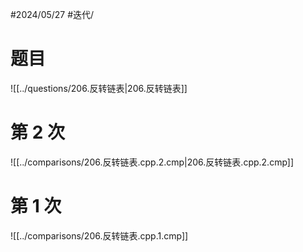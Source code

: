 #2024/05/27 #迭代/

# 题目

![[../questions/206.反转链表|206.反转链表]]

# 第 2 次

![[../comparisons/206.反转链表.cpp.2.cmp|206.反转链表.cpp.2.cmp]]

# 第 1 次

![[../comparisons/206.反转链表.cpp.1.cmp]]